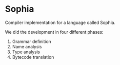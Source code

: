 # Sophia
Compiler implementation for a language called Sophia.

We did the development in four different phases:
1. Grammar definition
2. Name analysis
3. Type analysis
4. Bytecode translation
